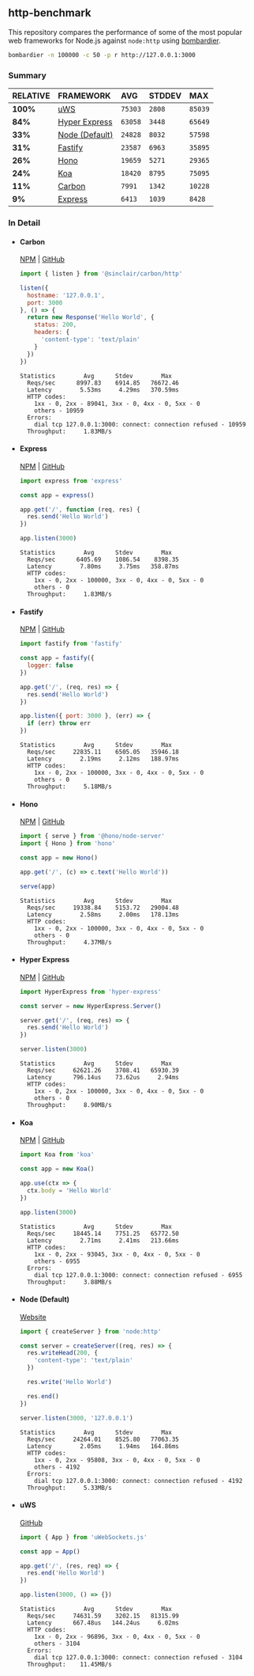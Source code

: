 ## http-benchmark

This repository compares the performance of some of the most popular web frameworks for Node.js against `node:http` using [bombardier](https://github.com/codesenberg/bombardier).

```bash
bombardier -n 100000 -c 50 -p r http://127.0.0.1:3000
```

### Summary

| RELATIVE | FRAMEWORK | AVG | STDDEV | MAX |
| :--- | :--- | :--- | :--- | :--- |
| **100%** | [uWS](#uws) | `75303` | `2808` | `85039` |
| **84%** | [Hyper Express](#hyper-express) | `63058` | `3448` | `65649` |
| **33%** | [Node (Default)](#node-default) | `24828` | `8032` | `57598` |
| **31%** | [Fastify](#fastify) | `23587` | `6963` | `35895` |
| **26%** | [Hono](#hono) | `19659` | `5271` | `29365` |
| **24%** | [Koa](#koa) | `18420` | `8795` | `75095` |
| **11%** | [Carbon](#carbon) | `7991` | `1342` | `10228` |
| **9%** | [Express](#express) | `6413` | `1039` | `8428` |


### In Detail

- #### Carbon
  [NPM](https://npmjs.com/@sinclair/carbon) | [GitHub](https://github.com/sinclairzx81/carbon)
  ```js
  import { listen } from '@sinclair/carbon/http'

  listen({
    hostname: '127.0.0.1',
    port: 3000
  }, () => {
    return new Response('Hello World', {
      status: 200,
      headers: {
        'content-type': 'text/plain'
      }
    })
  })
  ```

  ```
  Statistics        Avg      Stdev        Max
    Reqs/sec      8997.83    6914.85   76672.46
    Latency        5.53ms     4.29ms   370.59ms
    HTTP codes:
      1xx - 0, 2xx - 89041, 3xx - 0, 4xx - 0, 5xx - 0
      others - 10959
    Errors:
      dial tcp 127.0.0.1:3000: connect: connection refused - 10959
    Throughput:     1.83MB/s
  ```

- #### Express
  [NPM](https://npmjs.com/express) | [GitHub](https://github.com/expressjs/express)
  ```js
  import express from 'express'

  const app = express()

  app.get('/', function (req, res) {
    res.send('Hello World')
  })

  app.listen(3000)
  ```

  ```
  Statistics        Avg      Stdev        Max
    Reqs/sec      6405.69    1086.54    8398.35
    Latency        7.80ms     3.75ms   358.87ms
    HTTP codes:
      1xx - 0, 2xx - 100000, 3xx - 0, 4xx - 0, 5xx - 0
      others - 0
    Throughput:     1.83MB/s
  ```

- #### Fastify
  [NPM](https://npmjs.com/fastify) | [GitHub](https://github.com/fastify/fastify)
  ```js
  import fastify from 'fastify'

  const app = fastify({
    logger: false
  })

  app.get('/', (req, res) => {
    res.send('Hello World')
  })

  app.listen({ port: 3000 }, (err) => {
    if (err) throw err
  })
  ```

  ```
  Statistics        Avg      Stdev        Max
    Reqs/sec     22835.11    6505.05   35946.18
    Latency        2.19ms     2.12ms   188.97ms
    HTTP codes:
      1xx - 0, 2xx - 100000, 3xx - 0, 4xx - 0, 5xx - 0
      others - 0
    Throughput:     5.18MB/s
  ```

- #### Hono
  [NPM](https://npmjs.com/hono) | [GitHub](https://github.com/honojs/hono)
  ```js
  import { serve } from '@hono/node-server'
  import { Hono } from 'hono'

  const app = new Hono()

  app.get('/', (c) => c.text('Hello World'))

  serve(app)
  ```

  ```
  Statistics        Avg      Stdev        Max
    Reqs/sec     19338.84    5153.72   29004.48
    Latency        2.58ms     2.00ms   178.13ms
    HTTP codes:
      1xx - 0, 2xx - 100000, 3xx - 0, 4xx - 0, 5xx - 0
      others - 0
    Throughput:     4.37MB/s
  ```

- #### Hyper Express
  [NPM](https://npmjs.com/hyper-express) | [GitHub](https://github.com/kartikk221/hyper-express)
  ```js
  import HyperExpress from 'hyper-express'

  const server = new HyperExpress.Server()

  server.get('/', (req, res) => {
    res.send('Hello World')
  })

  server.listen(3000)
  ```

  ```
  Statistics        Avg      Stdev        Max
    Reqs/sec     62621.26    3708.41   65930.39
    Latency      796.14us    73.62us     2.94ms
    HTTP codes:
      1xx - 0, 2xx - 100000, 3xx - 0, 4xx - 0, 5xx - 0
      others - 0
    Throughput:     8.90MB/s
  ```

- #### Koa
  [NPM](https://npmjs.com/koa) | [GitHub](https://github.com/koajs/koa)
  ```js
  import Koa from 'koa'

  const app = new Koa()

  app.use(ctx => {
    ctx.body = 'Hello World'
  })

  app.listen(3000)
  ```

  ```
  Statistics        Avg      Stdev        Max
    Reqs/sec     18445.14    7751.25   65772.50
    Latency        2.71ms     2.41ms   213.66ms
    HTTP codes:
      1xx - 0, 2xx - 93045, 3xx - 0, 4xx - 0, 5xx - 0
      others - 6955
    Errors:
      dial tcp 127.0.0.1:3000: connect: connection refused - 6955
    Throughput:     3.88MB/s
  ```

- #### Node (Default)
  [Website](https://nodejs.org/api/http.html)
  ```js
  import { createServer } from 'node:http'

  const server = createServer((req, res) => {
    res.writeHead(200, {
      'content-type': 'text/plain'
    })

    res.write('Hello World')

    res.end()
  })

  server.listen(3000, '127.0.0.1')
  ```

  ```
  Statistics        Avg      Stdev        Max
    Reqs/sec     24264.01    8525.80   77063.35
    Latency        2.05ms     1.94ms   164.86ms
    HTTP codes:
      1xx - 0, 2xx - 95808, 3xx - 0, 4xx - 0, 5xx - 0
      others - 4192
    Errors:
      dial tcp 127.0.0.1:3000: connect: connection refused - 4192
    Throughput:     5.33MB/s
  ```

- #### uWS
  [GitHub](https://github.com/uNetworking/uWebSockets.js)
  ```js
  import { App } from 'uWebSockets.js'

  const app = App()

  app.get('/', (res, req) => {
    res.end('Hello World')
  })

  app.listen(3000, () => {})
  ```

  ```
  Statistics        Avg      Stdev        Max
    Reqs/sec     74631.59    3202.15   81315.99
    Latency      667.48us   144.24us     6.02ms
    HTTP codes:
      1xx - 0, 2xx - 96896, 3xx - 0, 4xx - 0, 5xx - 0
      others - 3104
    Errors:
      dial tcp 127.0.0.1:3000: connect: connection refused - 3104
    Throughput:    11.45MB/s
  ```


